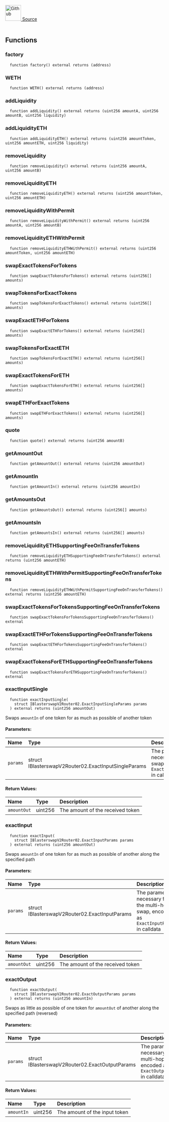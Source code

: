 <a href="https://github.com/AgentFi/agentfi-contracts/blob/main/contracts/interfaces/external/Blaster/IBlasterswapV2Router02.sol"><img src="/img/github.svg" alt="Github" width="50px"/> Source</a><br/><br/>




## Functions
### factory
```solidity
  function factory() external returns (address)
```




### WETH
```solidity
  function WETH() external returns (address)
```




### addLiquidity
```solidity
  function addLiquidity() external returns (uint256 amountA, uint256 amountB, uint256 liquidity)
```




### addLiquidityETH
```solidity
  function addLiquidityETH() external returns (uint256 amountToken, uint256 amountETH, uint256 liquidity)
```




### removeLiquidity
```solidity
  function removeLiquidity() external returns (uint256 amountA, uint256 amountB)
```




### removeLiquidityETH
```solidity
  function removeLiquidityETH() external returns (uint256 amountToken, uint256 amountETH)
```




### removeLiquidityWithPermit
```solidity
  function removeLiquidityWithPermit() external returns (uint256 amountA, uint256 amountB)
```




### removeLiquidityETHWithPermit
```solidity
  function removeLiquidityETHWithPermit() external returns (uint256 amountToken, uint256 amountETH)
```




### swapExactTokensForTokens
```solidity
  function swapExactTokensForTokens() external returns (uint256[] amounts)
```




### swapTokensForExactTokens
```solidity
  function swapTokensForExactTokens() external returns (uint256[] amounts)
```




### swapExactETHForTokens
```solidity
  function swapExactETHForTokens() external returns (uint256[] amounts)
```




### swapTokensForExactETH
```solidity
  function swapTokensForExactETH() external returns (uint256[] amounts)
```




### swapExactTokensForETH
```solidity
  function swapExactTokensForETH() external returns (uint256[] amounts)
```




### swapETHForExactTokens
```solidity
  function swapETHForExactTokens() external returns (uint256[] amounts)
```




### quote
```solidity
  function quote() external returns (uint256 amountB)
```




### getAmountOut
```solidity
  function getAmountOut() external returns (uint256 amountOut)
```




### getAmountIn
```solidity
  function getAmountIn() external returns (uint256 amountIn)
```




### getAmountsOut
```solidity
  function getAmountsOut() external returns (uint256[] amounts)
```




### getAmountsIn
```solidity
  function getAmountsIn() external returns (uint256[] amounts)
```




### removeLiquidityETHSupportingFeeOnTransferTokens
```solidity
  function removeLiquidityETHSupportingFeeOnTransferTokens() external returns (uint256 amountETH)
```




### removeLiquidityETHWithPermitSupportingFeeOnTransferTokens
```solidity
  function removeLiquidityETHWithPermitSupportingFeeOnTransferTokens() external returns (uint256 amountETH)
```




### swapExactTokensForTokensSupportingFeeOnTransferTokens
```solidity
  function swapExactTokensForTokensSupportingFeeOnTransferTokens() external
```




### swapExactETHForTokensSupportingFeeOnTransferTokens
```solidity
  function swapExactETHForTokensSupportingFeeOnTransferTokens() external
```




### swapExactTokensForETHSupportingFeeOnTransferTokens
```solidity
  function swapExactTokensForETHSupportingFeeOnTransferTokens() external
```




### exactInputSingle
```solidity
  function exactInputSingle(
    struct IBlasterswapV2Router02.ExactInputSingleParams params
  ) external returns (uint256 amountOut)
```
Swaps `amountIn` of one token for as much as possible of another token


#### Parameters:
| Name | Type | Description                                                          |
| :--- | :--- | :------------------------------------------------------------------- |
| `params` | struct IBlasterswapV2Router02.ExactInputSingleParams | The parameters necessary for the swap, encoded as `ExactInputSingleParams` in calldata |

#### Return Values:
| Name                           | Type          | Description                                                                  |
| :----------------------------- | :------------ | :--------------------------------------------------------------------------- |
| `amountOut` | uint256 | The amount of the received token |

### exactInput
```solidity
  function exactInput(
    struct IBlasterswapV2Router02.ExactInputParams params
  ) external returns (uint256 amountOut)
```
Swaps `amountIn` of one token for as much as possible of another along the specified path


#### Parameters:
| Name | Type | Description                                                          |
| :--- | :--- | :------------------------------------------------------------------- |
| `params` | struct IBlasterswapV2Router02.ExactInputParams | The parameters necessary for the multi-hop swap, encoded as `ExactInputParams` in calldata |

#### Return Values:
| Name                           | Type          | Description                                                                  |
| :----------------------------- | :------------ | :--------------------------------------------------------------------------- |
| `amountOut` | uint256 | The amount of the received token |

### exactOutput
```solidity
  function exactOutput(
    struct IBlasterswapV2Router02.ExactOutputParams params
  ) external returns (uint256 amountIn)
```
Swaps as little as possible of one token for `amountOut` of another along the specified path (reversed)


#### Parameters:
| Name | Type | Description                                                          |
| :--- | :--- | :------------------------------------------------------------------- |
| `params` | struct IBlasterswapV2Router02.ExactOutputParams | The parameters necessary for the multi-hop swap, encoded as `ExactOutputParams` in calldata |

#### Return Values:
| Name                           | Type          | Description                                                                  |
| :----------------------------- | :------------ | :--------------------------------------------------------------------------- |
| `amountIn` | uint256 | The amount of the input token |

